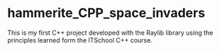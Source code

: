 # hammerite_CPP_space_invaders
This is my first C++ project developed with the Raylib library using the principles learned form the ITSchool C++ course.
